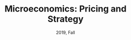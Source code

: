 ---
title: "Microeconomics: Pricing and Strategy"
collection: teaching
type: "Course Assistant"
permalink: /teaching/micro-pricing-2019
venue: "Aalto University, Department of Economics"
date: 2019, Fall
location: "Espoo, Finland"
---